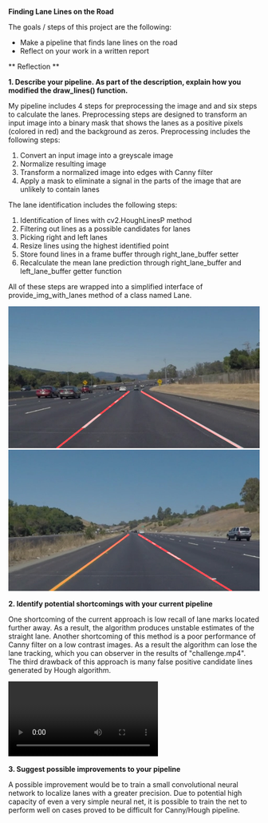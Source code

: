 **Finding Lane Lines on the Road**

The goals / steps of this project are the following:
* Make a pipeline that finds lane lines on the road
* Reflect on your work in a written report


[//]: # (Image References)

[image1]: ./examples/grayscale.jpg "Grayscale"
[image2]: ./test_images_output/solidWhiteCurve.jpg "RightCurve"
[image3]: ./test_images_output/solidYellowCurve.jpg "LeftCurve"
[video1]: ./test_videos_output/challenge.mp4 "Challenge Videos"


** Reflection **

**1. Describe your pipeline. As part of the description, explain how you modified the draw_lines() function.**

My pipeline includes 4 steps for preprocessing the image and and six steps to calculate the lanes. Preprocessing steps are designed to transform an input image into a binary mask that shows the lanes as a positive pixels (colored in red) and the background as zeros. Preprocessing includes the following steps:
1. Convert an input image into a greyscale image
2. Normalize resulting image
3. Transform a normalized image into edges with Canny filter
4. Apply a mask to eliminate a signal in the parts of the image that are unlikely to contain lanes

The lane identification includes the following steps:
1. Identification of lines with cv2.HoughLinesP method
2. Filtering out lines as a possible candidates for lanes
3. Picking right and left lanes
4. Resize lines using the highest identified point
5. Store found lines in a frame buffer through right_lane_buffer setter
6. Recalculate the mean lane prediction through right_lane_buffer and left_lane_buffer getter function

All of these steps are wrapped into a simplified interface of provide_img_with_lanes method of a class named Lane. 

![Right curve][image2]
![Left curve][image3]


**2. Identify potential shortcomings with your current pipeline**


One shortcoming of the current approach is low recall of lane marks located further away. As a result, the algorithm produces unstable estimates of the straight lane. Another shortcoming of this method is a poor performance of Canny filter on a low contrast images. As a result the algorithm can lose the lane tracking, which you can observer in the results of "challenge.mp4". The third drawback of this approach is many false positive candidate lines generated by Hough algorithm.

![Challenge Videos][video1]


**3. Suggest possible improvements to your pipeline**

A possible improvement would be to train a small convolutional neural network to localize lanes with a greater precision. Due to potential high capacity of even a very simple neural net, it is possible to train the net to perform well on cases proved to be difficult for Canny/Hough pipeline.
